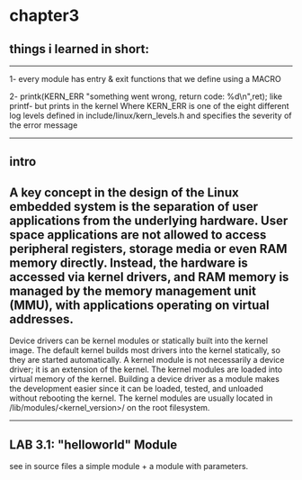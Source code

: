 # chapter3

 ## things i learned in short: 

 ---
1- every module has entry & exit functions that we define using a MACRO


2- printk(KERN_ERR "something went wrong, return code: %d\n",ret);  like printf- but prints in the kernel
Where KERN_ERR is one of the eight different log levels defined in include/linux/kern_levels.h and 
specifies the severity of the error message

 ---
 ## intro
A key concept in the design of the Linux embedded system is the separation of user applications 
from the underlying hardware. User space applications are not allowed to access peripheral 
registers, storage media or even RAM memory directly. Instead, the hardware is accessed via 
kernel drivers, and RAM memory is managed by the memory management unit (MMU), with 
applications operating on virtual addresses.
---

Device drivers can be kernel modules or statically built into the kernel image. The default kernel 
builds most drivers into the kernel statically, so they are started automatically. A kernel module is 
not necessarily a device driver; it is an extension of the kernel. The kernel modules are loaded into 
virtual memory of the kernel. Building a device driver as a module makes the development easier 
since it can be loaded, tested, and unloaded without rebooting the kernel. The kernel modules are 
usually located in /lib/modules/<kernel_version>/ on the root filesystem.




---

## LAB 3.1: "helloworld" Module

see in source files a simple module + a module with parameters. 

